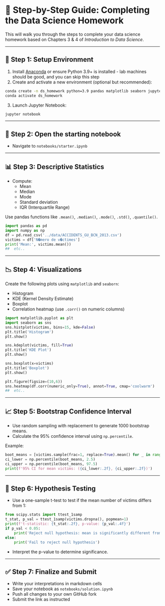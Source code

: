 # 🧭 Step-by-Step Guide: Completing the Data Science Homework

 This will walk you through the steps to complete your data science homework based on Chapters 3 & 4 of *Introduction to Data Science*.



---

## 🔧 Step 1: Setup Environment

1. Install [Anaconda](https://www.anaconda.com/products/distribution) or ensure Python 3.9+ is installed - lab machines should be good, and you can skip this step
2. Create and activate a new environment (optional but recommended):
```bash
conda create -n ds_homework python=3.9 pandas matplotlib seaborn jupyter scipy
conda activate ds_homework
```
3. Launch Jupyter Notebook:
```bash
jupyter notebook
```

---

## 📂 Step 2: Open the starting notebook

- Navigate to `notebooks/starter.ipynb`

---

## 📊 Step 3: Descriptive Statistics

- Compute:
  - Mean
  - Median
  - Mode
  - Standard deviation
  - IQR (Interquartile Range)

Use pandas functions like `.mean()`, `.median()`, `.mode()`, `.std()`, `.quantile()`.

```python
import pandas as pd
import numpy as np
df = pd.read_csv('../data/ACCIDENTS_GU_BCN_2013.csv')
victims = df['N�mero de v�ctimes']
print('Mean:', victims.mean())
##  etc..
```

---

## 📉 Step 4: Visualizations

Create the following plots using `matplotlib` and `seaborn`:
- Histogram
- KDE (Kernel Density Estimate)
- Boxplot
- Correlation heatmap (use `.corr()` on numeric columns)


```python
import matplotlib.pyplot as plt
import seaborn as sns
sns.histplot(victims, bins=15, kde=False)
plt.title('Histogram')
plt.show()

sns.kdeplot(victims, fill=True)
plt.title('KDE Plot')
plt.show()

sns.boxplot(x=victims)
plt.title('Boxplot')
plt.show()

plt.figure(figsize=(10,6))
sns.heatmap(df.corr(numeric_only=True), annot=True, cmap='coolwarm')
##  etc..
```

---

## 📈 Step 5: Bootstrap Confidence Interval

- Use random sampling with replacement to generate 1000 bootstrap means.
- Calculate the 95% confidence interval using `np.percentile`.

Example:
```python
boot_means = [victims.sample(frac=1, replace=True).mean() for _ in range(1000)]
ci_lower = np.percentile(boot_means, 2.5)
ci_upper = np.percentile(boot_means, 97.5)
print(f'95% CI for mean victims: ({ci_lower:.2f}, {ci_upper:.2f})')
```

---

## 🧪 Step 6: Hypothesis Testing

- Use a one-sample t-test to test if the mean number of victims differs from 1:
```python
from scipy.stats import ttest_1samp
t_stat, p_val = ttest_1samp(victims.dropna(), popmean=1)
print(f't-statistic: {t_stat:.2f}, p-value: {p_val:.4f}')
if p_val < 0.05:
    print('Reject null hypothesis: mean is significantly different from 1')
else:
    print('Fail to reject null hypothesis')
```
- Interpret the p-value to determine significance.

---

## ✅ Step 7: Finalize and Submit

- Write your interpretations in markdown cells
- Save your notebook as `notebooks/solution.ipynb`
- Push all changes to your own GitHub fork
- Submit the link as instructed
 